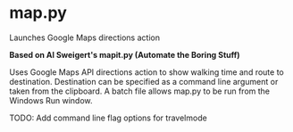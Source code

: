 # map.py
Launches Google Maps directions action

**Based on Al Sweigert's mapit.py (Automate the Boring Stuff)**

Uses Google Maps API directions action to show walking time and route to destination. Destination can be specified as a command line argument or taken from the clipboard. A batch file allows map.py to be run from the Windows Run window.

TODO: Add command line flag options for travelmode 